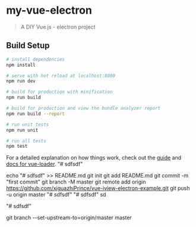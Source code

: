 # my-vue-electron

> A DIY Vue.js - electron project

## Build Setup

``` bash
# install dependencies
npm install

# serve with hot reload at localhost:8080
npm run dev

# build for production with minification
npm run build

# build for production and view the bundle analyzer report
npm run build --report

# run unit tests
npm run unit

# run all tests
npm test
```

For a detailed explanation on how things work, check out the [guide](http://vuejs-templates.github.io/webpack/) and [docs for vue-loader](http://vuejs.github.io/vue-loader).
"# sdfsdf"

echo "# sdfsdf" >> README.md
git init
git add README.md
git commit -m "first commit"
git branch -M master
git remote add origin https://github.com/xiguazhiPrince/vue-iview-electron-example.git
git push -u origin master
"# sdfsdf"
"# sdfsdf"
sd


"# sdfsdf"

git branch --set-upstream-to=origin/master master
